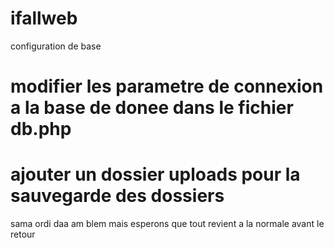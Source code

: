 # ifallweb
configuration de base
# modifier les parametre de connexion a la base de donee dans le fichier db.php
# ajouter un dossier uploads pour la sauvegarde des dossiers

sama ordi daa am blem mais esperons que tout revient a la normale avant le retour
